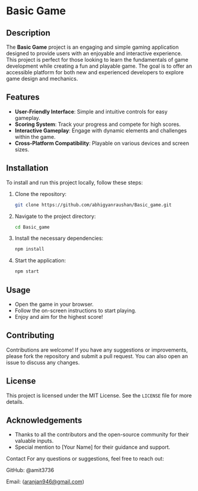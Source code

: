 
# Basic Game

## Description
The **Basic Game** project is an engaging and simple gaming application designed to provide users with an enjoyable and interactive experience. This project is perfect for those looking to learn the fundamentals of game development while creating a fun and playable game. The goal is to offer an accessible platform for both new and experienced developers to explore game design and mechanics.

## Features
- **User-Friendly Interface**: Simple and intuitive controls for easy gameplay.
- **Scoring System**: Track your progress and compete for high scores.
- **Interactive Gameplay**: Engage with dynamic elements and challenges within the game.
- **Cross-Platform Compatibility**: Playable on various devices and screen sizes.

## Installation
To install and run this project locally, follow these steps:

1. Clone the repository:
    ```bash
    git clone https://github.com/abhigyanraushan/Basic_game.git
    ```

2. Navigate to the project directory:
    ```bash
    cd Basic_game
    ```

3. Install the necessary dependencies:
    ```bash
    npm install
    ```

4. Start the application:
    ```bash
    npm start
    ```

## Usage
- Open the game in your browser.
- Follow the on-screen instructions to start playing.
- Enjoy and aim for the highest score!

## Contributing
Contributions are welcome! If you have any suggestions or improvements, please fork the repository and submit a pull request. You can also open an issue to discuss any changes.

## License
This project is licensed under the MIT License. See the `LICENSE` file for more details.

## Acknowledgements
- Thanks to all the contributors and the open-source community for their valuable inputs.
- Special mention to [Your Name] for their guidance and support.


Contact
For any questions or suggestions, feel free to reach out:

GitHub: @amit3736

Email: (aranjan946@gmail.com)
